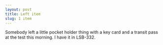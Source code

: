 ```yaml
---
layout: post
title: Left item
slug: 1 item
---
```


Somebody left a little pocket holder thing with a key card and a transit pass at the test this morning. I have it in LSB-332.

